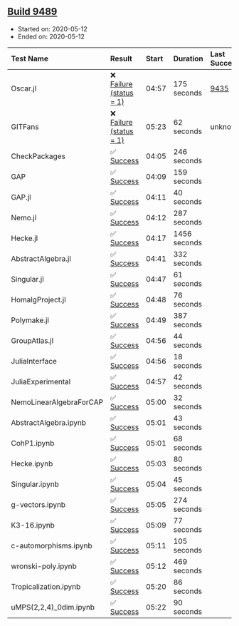 ## [Build 9489](https://oscarci.mathematik.uni-kl.de/job/oscar/9489/)

* Started on: 2020-05-12
* Ended on: 2020-05-12

| Test Name    | Result | Start | Duration | Last Success | First Failure |
|:-------------|:-------|:------|:---------|:-------------|:--------------|
| Oscar.jl | ❌ [Failure (status = 1)](https://oscarci.mathematik.uni-kl.de/job/oscar/9489/artifact/logs/build-9489/Oscar.jl.log) | 04:57 | 175 seconds | [9435](https://oscarci.mathematik.uni-kl.de/job/oscar/9435/) | [9436](https://oscarci.mathematik.uni-kl.de/job/oscar/9436/) |
| GITFans | ❌ [Failure (status = 1)](https://oscarci.mathematik.uni-kl.de/job/oscar/9489/artifact/logs/build-9489/GITFans.log) | 05:23 | 62 seconds | unknown | unknown |
| CheckPackages | ✅ [Success](https://oscarci.mathematik.uni-kl.de/job/oscar/9489/artifact/logs/build-9489/CheckPackages.log) | 04:05 | 246 seconds |  |  |
| GAP | ✅ [Success](https://oscarci.mathematik.uni-kl.de/job/oscar/9489/artifact/logs/build-9489/GAP.log) | 04:09 | 159 seconds |  |  |
| GAP.jl | ✅ [Success](https://oscarci.mathematik.uni-kl.de/job/oscar/9489/artifact/logs/build-9489/GAP.jl.log) | 04:11 | 40 seconds |  |  |
| Nemo.jl | ✅ [Success](https://oscarci.mathematik.uni-kl.de/job/oscar/9489/artifact/logs/build-9489/Nemo.jl.log) | 04:12 | 287 seconds |  |  |
| Hecke.jl | ✅ [Success](https://oscarci.mathematik.uni-kl.de/job/oscar/9489/artifact/logs/build-9489/Hecke.jl.log) | 04:17 | 1456 seconds |  |  |
| AbstractAlgebra.jl | ✅ [Success](https://oscarci.mathematik.uni-kl.de/job/oscar/9489/artifact/logs/build-9489/AbstractAlgebra.jl.log) | 04:41 | 332 seconds |  |  |
| Singular.jl | ✅ [Success](https://oscarci.mathematik.uni-kl.de/job/oscar/9489/artifact/logs/build-9489/Singular.jl.log) | 04:47 | 61 seconds |  |  |
| HomalgProject.jl | ✅ [Success](https://oscarci.mathematik.uni-kl.de/job/oscar/9489/artifact/logs/build-9489/HomalgProject.jl.log) | 04:48 | 76 seconds |  |  |
| Polymake.jl | ✅ [Success](https://oscarci.mathematik.uni-kl.de/job/oscar/9489/artifact/logs/build-9489/Polymake.jl.log) | 04:49 | 387 seconds |  |  |
| GroupAtlas.jl | ✅ [Success](https://oscarci.mathematik.uni-kl.de/job/oscar/9489/artifact/logs/build-9489/GroupAtlas.jl.log) | 04:56 | 44 seconds |  |  |
| JuliaInterface | ✅ [Success](https://oscarci.mathematik.uni-kl.de/job/oscar/9489/artifact/logs/build-9489/JuliaInterface.log) | 04:56 | 18 seconds |  |  |
| JuliaExperimental | ✅ [Success](https://oscarci.mathematik.uni-kl.de/job/oscar/9489/artifact/logs/build-9489/JuliaExperimental.log) | 04:57 | 42 seconds |  |  |
| NemoLinearAlgebraForCAP | ✅ [Success](https://oscarci.mathematik.uni-kl.de/job/oscar/9489/artifact/logs/build-9489/NemoLinearAlgebraForCAP.log) | 05:00 | 32 seconds |  |  |
| AbstractAlgebra.ipynb | ✅ [Success](https://oscarci.mathematik.uni-kl.de/job/oscar/9489/artifact/logs/build-9489/AbstractAlgebra.ipynb.log) | 05:01 | 43 seconds |  |  |
| CohP1.ipynb | ✅ [Success](https://oscarci.mathematik.uni-kl.de/job/oscar/9489/artifact/logs/build-9489/CohP1.ipynb.log) | 05:01 | 68 seconds |  |  |
| Hecke.ipynb | ✅ [Success](https://oscarci.mathematik.uni-kl.de/job/oscar/9489/artifact/logs/build-9489/Hecke.ipynb.log) | 05:03 | 80 seconds |  |  |
| Singular.ipynb | ✅ [Success](https://oscarci.mathematik.uni-kl.de/job/oscar/9489/artifact/logs/build-9489/Singular.ipynb.log) | 05:04 | 45 seconds |  |  |
| g-vectors.ipynb | ✅ [Success](https://oscarci.mathematik.uni-kl.de/job/oscar/9489/artifact/logs/build-9489/g-vectors.ipynb.log) | 05:05 | 274 seconds |  |  |
| K3-16.ipynb | ✅ [Success](https://oscarci.mathematik.uni-kl.de/job/oscar/9489/artifact/logs/build-9489/K3-16.ipynb.log) | 05:09 | 77 seconds |  |  |
| c-automorphisms.ipynb | ✅ [Success](https://oscarci.mathematik.uni-kl.de/job/oscar/9489/artifact/logs/build-9489/c-automorphisms.ipynb.log) | 05:11 | 105 seconds |  |  |
| wronski-poly.ipynb | ✅ [Success](https://oscarci.mathematik.uni-kl.de/job/oscar/9489/artifact/logs/build-9489/wronski-poly.ipynb.log) | 05:12 | 469 seconds |  |  |
| Tropicalization.ipynb | ✅ [Success](https://oscarci.mathematik.uni-kl.de/job/oscar/9489/artifact/logs/build-9489/Tropicalization.ipynb.log) | 05:20 | 86 seconds |  |  |
| uMPS(2,2,4)_0dim.ipynb | ✅ [Success](https://oscarci.mathematik.uni-kl.de/job/oscar/9489/artifact/logs/build-9489/uMPS-2-2-4-_0dim.ipynb.log) | 05:22 | 90 seconds |  |  |
